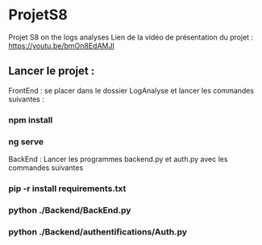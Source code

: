 # ProjetS8
Projet S8 on the logs analyses
Lien de la vidéo de présentation du projet : https://youtu.be/bmOn8EdAMJI

## Lancer le projet :
FrontEnd : se placer dans le dossier LogAnalyse et lancer les commandes suivantes :

### npm install
### ng serve

BackEnd :
Lancer les programmes backend.py et auth.py avec les commandes suivantes

### pip -r install requirements.txt
### python ./Backend/BackEnd.py
### python ./Backend/authentifications/Auth.py
